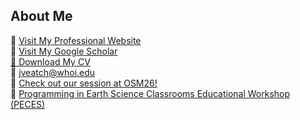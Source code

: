 ## About Me

🔗 [Visit My Professional Website](https://www.whoi.edu/profile/jacquelyn.veatch/)<br>
🔗 [Visit My Google Scholar](https://scholar.google.com/citations?user=aiHtKXMAAAAJ&hl=en)<br>
<a href="https://github.com/JackieVeatch/jackieveatch/raw/refs/heads/master/assets/Veatch_CV_July2025.docx" download>📄 Download My CV</a> <br>
📧 [jveatch@whoi.edu](mailto:jveatch@whoi.edu) <br>
🔗 [Check out our session at OSM26!](https://agu.confex.com/agu/osm26/prelim.cgi/Program/5011) <br>
🔗 [Programming in Earth Science Classrooms Educational Workshop (PECES)]( https://docs.google.com/forms/d/e/1FAIpQLSfUgtrNWBKwQKN0cWKSDjGaCke-mLWewzgp1jwWpit_KbOjbg/viewform?usp=header)

